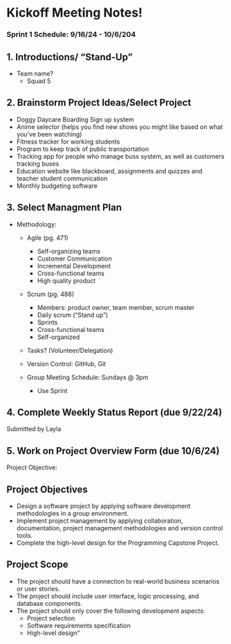 # Kickoff Meeting Notes! 

### Sprint 1 Schedule: 9/16/24 - 10/6/204 

## 1. Introductions/ “Stand-Up” 
- Team name? 
    - Squad 5 

## 2. Brainstorm Project Ideas/Select Project 
- Doggy Daycare Boarding Sign up system 
- Anime selector (helps you find new shows you might like based on what you’ve been watching) 
- Fitness tracker for working students 
- Program to keep track of public transportation 
- Tracking app for people who manage buss system, as well as customers tracking buses  
- Education website like blackboard, assignments and quizzes and teacher student communication 
- Monthly budgeting software 

## 3. Select Managment Plan 
- Methodology:  
    - Agile (pg. 471)  
        - Self-organizing teams 
        - Customer Communication  
        - Incremental Development 
        - Cross-functional teams 
        - High quality product 
    - Scrum (pg. 488) 
        - Members: product owner, team member, scrum master 
        - Daily scrum (“Stand up”) 
        - Sprints 
        - Cross-functional teams 
        - Self-organized 

    - Tasks? (Volunteer/Delegation) 
    - Version Control: GitHub, Git 
    - Group Meeting Schedule: Sundays @ 3pm 
        - Use Sprint 

## 4. Complete Weekly Status Report (due 9/22/24) 
Submitted by Layla 

## 5. Work on Project Overview Form (due 10/6/24) 
Project Objective:  

 

## Project Objectives 
- Design a software project by applying software development methodologies in a group environment. 
- Implement project management by applying collaboration, documentation, project management methodologies and version control tools. 
- Complete the high-level design for the Programming Capstone Project. 

 
## Project Scope 
- The project should have a connection to real-world business scenarios or user stories. 
- The project should include user interface, logic processing, and database 			components. 
- The project should only cover the following development aspects: 
	- Project selection 
	- Software requirements specification 
	- High-level design” 